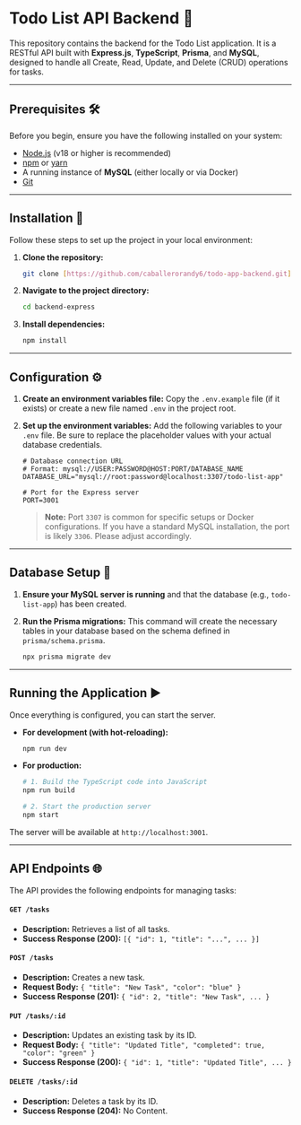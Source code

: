 # Todo List API Backend 📝

This repository contains the backend for the Todo List application. It is a RESTful API built with **Express.js**, **TypeScript**, **Prisma**, and **MySQL**, designed to handle all Create, Read, Update, and Delete (CRUD) operations for tasks.

---

## Prerequisites 🛠️

Before you begin, ensure you have the following installed on your system:

- [Node.js](https://nodejs.org/) (v18 or higher is recommended)
- [npm](https://www.npmjs.com/) or [yarn](https://yarnpkg.com/)
- A running instance of **MySQL** (either locally or via Docker)
- [Git](https://git-scm.com/)

---

## Installation 🚀

Follow these steps to set up the project in your local environment:

1.  **Clone the repository:**

    ```bash
    git clone [https://github.com/caballerorandy6/todo-app-backend.git]
    ```

2.  **Navigate to the project directory:**

    ```bash
    cd backend-express
    ```

3.  **Install dependencies:**
    ```bash
    npm install
    ```

---

## Configuration ⚙️

1.  **Create an environment variables file:**
    Copy the `.env.example` file (if it exists) or create a new file named `.env` in the project root.

2.  **Set up the environment variables:**
    Add the following variables to your `.env` file. Be sure to replace the placeholder values with your actual database credentials.

    ```env
    # Database connection URL
    # Format: mysql://USER:PASSWORD@HOST:PORT/DATABASE_NAME
    DATABASE_URL="mysql://root:password@localhost:3307/todo-list-app"

    # Port for the Express server
    PORT=3001
    ```

    > **Note:** Port `3307` is common for specific setups or Docker configurations. If you have a standard MySQL installation, the port is likely `3306`. Please adjust accordingly.

---

## Database Setup 💾

1.  **Ensure your MySQL server is running** and that the database (e.g., `todo-list-app`) has been created.

2.  **Run the Prisma migrations:**
    This command will create the necessary tables in your database based on the schema defined in `prisma/schema.prisma`.
    ```bash
    npx prisma migrate dev
    ```

---

## Running the Application ▶️

Once everything is configured, you can start the server.

- **For development (with hot-reloading):**

  ```bash
  npm run dev
  ```

- **For production:**

  ```bash
  # 1. Build the TypeScript code into JavaScript
  npm run build

  # 2. Start the production server
  npm start
  ```

The server will be available at `http://localhost:3001`.

---

## API Endpoints 🌐

The API provides the following endpoints for managing tasks:

#### `GET /tasks`

- **Description:** Retrieves a list of all tasks.
- **Success Response (200):** `[{ "id": 1, "title": "...", ... }]`

#### `POST /tasks`

- **Description:** Creates a new task.
- **Request Body:** `{ "title": "New Task", "color": "blue" }`
- **Success Response (201):** `{ "id": 2, "title": "New Task", ... }`

#### `PUT /tasks/:id`

- **Description:** Updates an existing task by its ID.
- **Request Body:** `{ "title": "Updated Title", "completed": true, "color": "green" }`
- **Success Response (200):** `{ "id": 1, "title": "Updated Title", ... }`

#### `DELETE /tasks/:id`

- **Description:** Deletes a task by its ID.
- **Success Response (204):** No Content.
